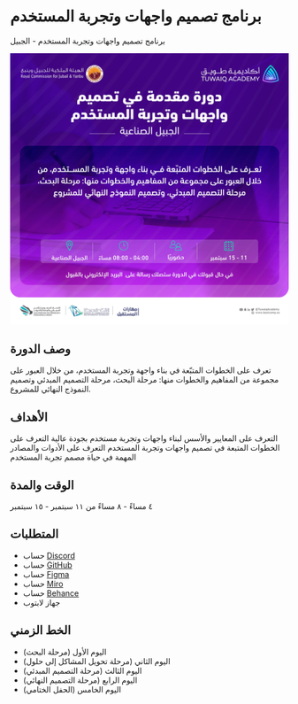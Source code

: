 # برنامج تصميم واجهات وتجربة المستخدم
برنامج تصميم واجهات وتجربة المستخدم - الجبيل


![Ad](https://github.com/shaima-alghamdi-tuwaiq/UX-DESIGN-JUBAIL/blob/main/ux-design-jubail.jpeg)

## وصف الدورة 
تعرف على الخطوات المتبّعة في بناء واجهة وتجربة المستخدم، 
من خلال العبور على مجموعة من المفاهيم والخطوات منها:
 مرحلة البحث، مرحلة التصميم المبدئي وتصميم النموذج النهائي للمشروع. 


## الأهداف

التعرف على المعايير والأسس لبناء واجهات وتجربة مستخدم بجودة عالية
التعرف على الخطوات المتبعة في تصميم واجهات وتجربة المستخدم 
التعرف على الأدوات والمصادر المهمة في حياة مصمم تجربة المستخدم 



## الوقت والمدة 
٤ مساءً - ٨ مساءً
من ١١ سبتمبر - ١٥ سبتمبر



## المتطلبات 
- حساب [Discord](https://discord.com/) 
- حساب [GitHub](https://github.com/) 
- حساب [Figma](https://www.figma.com/) 
- حساب [Miro](https://miro.com/) 
- حساب [Behance](https://www.behance.net/) 
- جهاز لابتوب 


## الخط الزمني 
- اليوم الأول (مرحلة البحث)
- اليوم الثاني (مرحلة تحويل المشاكل إلى حلول) 
- اليوم الثالث (مرحلة التصميم المبدئي) 
- اليوم الرابع (مرحلة التصميم النهائي) 
- اليوم الخامس (الحفل الختامي)

